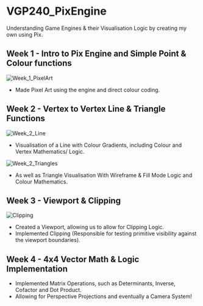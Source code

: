 # VGP240_PixEngine
Understanding Game Engines & their Visualisation Logic by creating my own using Pix.

## Week 1 - Intro to Pix Engine and Simple Point & Colour functions

![Week_1_PixelArt](https://github.com/user-attachments/assets/ad173e55-a12f-4ceb-b170-7290d7958bd5)
- Made Pixel Art using the engine and direct colour coding.


## Week 2 - Vertex to Vertex Line & Triangle Functions

![Week_2_Line](https://github.com/user-attachments/assets/f38b19c6-0511-4e80-aba4-a655908d00f4)
- Visualisation of a Line with Colour Gradients, including Colour and Vertex Mathematics/ Logic.

![Week_2_Triangles](https://github.com/user-attachments/assets/62dcb641-c91c-4a9a-a74b-74f15cf14db9)
- As well as Triangle Visualisation With Wireframe & Fill Mode Logic and Colour Mathematics.


## Week 3 - Viewport & Clipping

![Clipping](https://github.com/user-attachments/assets/048c3046-95e1-4cec-af44-a008aa2ae942)
- Created a Viewport, allowing us to allow for Clipping Logic.
- Implemented Clipping (Responsible for testing primitive visibility against the viewport boundaries).

## Week 4 - 4x4 Vector Math & Logic Implementation
- Implemented Matrix Operations, such as Determinants, Inverse, Cofactor and Dot Product.
- Allowing for Perspective Projections and eventually a Camera System!  
